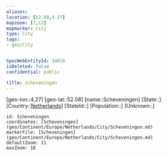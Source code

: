 ```yaml
---
aliases: 
location: [52.08,4.27]
mapzoom: [7,12] 
mapmarker: city 
type: City
tags:
- geo/City


SpocWebEntityId: 34010
isDeleted: false
confidential: public

title: Scheveningen
---
```

[geo-lon::4.27]
[geo-lat::52.08]
[name::Scheveningen]
[State::]
[Country::[Netherlands](geo/Continent/Europe/Netherlands.md)]
[StateId::]
[Population::]
[Unknown::]


```leaflet
id: Scheveningen
coordinates: [Scheveningen](geo/Continent/Europe/Netherlands/City/Scheveningen.md)
markerFile: [Scheveningen](geo/Continent/Europe/Netherlands/City/Scheveningen.md)
defaultZoom: 11 
maxZoom: 18
```



